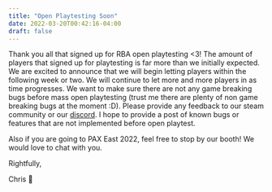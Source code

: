 ```yaml
---
title: "Open Playtesting Soon"
date: 2022-03-20T00:42:16-04:00
draft: false
---
```


Thank you all that signed up for RBA open playtesting <3! The amount of players that signed up for playtesting is far more than we initially expected. We are excited to announce that we will begin letting players within the following week or two. We will continue to let more and more players in as time progresses. We want to make sure there are not any game breaking bugs before mass open playtesting (trust me there are plenty of non game breaking bugs at the moment :D). Please provide any feedback to our steam community or our [discord](https://discord.gg/5RmvYfN). I hope to provide a post of known bugs or features that are not implemented before open playtest.

Also if you are going to PAX East 2022, feel free to stop by our booth! We would love to chat with you.


Rightfully,

Chris 🐻